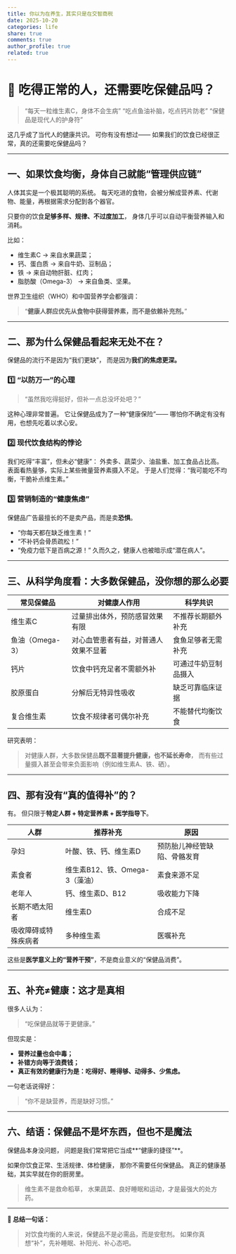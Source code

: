 ```yaml
---
title: 你以为在养生，其实只是在交智商税
date: 2025-10-20
categories: life
share: true
comments: true
author_profile: true
related: true
---
```



# 🍎 吃得正常的人，还需要吃保健品吗？

> “每天一粒维生素C，身体不会生病”
> “吃点鱼油补脑，吃点钙片防老”
> “保健品是现代人的护身符”

这几乎成了当代人的健康共识。
可你有没有想过——
如果我们的饮食已经很正常，真的还需要吃保健品吗？

---

## 一、如果饮食均衡，身体自己就能“管理供应链”

人体其实是一个极其聪明的系统。
每天吃进的食物，会被分解成营养素、代谢物、能量，再根据需求分配到各个器官。

只要你的饮食**足够多样、规律、不过度加工**，
身体几乎可以自动平衡营养输入和消耗。

比如：

* 维生素C → 来自水果蔬菜；
* 钙、蛋白质 → 来自牛奶、豆制品；
* 铁 → 来自动物肝脏、红肉；
* 脂肪酸（Omega-3） → 来自鱼类、坚果。

世界卫生组织（WHO）和中国营养学会都强调：

> “**健康人群应优先从食物中获得营养素，而不是依赖补充剂。**”

---

## 二、那为什么保健品看起来无处不在？

保健品的流行不是因为“我们更缺”，
而是因为**我们的焦虑更深。**

### 1️⃣ “以防万一”的心理

> “虽然我吃得挺好，但补一点总没坏处吧？”

这种心理非常普遍。
它让保健品成为了一种“健康保险”——
哪怕你不确定有没有用，也想先吃着以求心安。

### 2️⃣ 现代饮食结构的悖论

我们吃得“丰富”，但未必“健康”：
外卖多、蔬菜少、油盐重、加工食品占比高。
表面看热量够，实际上某些微量营养素摄入不足。
于是人们觉得：“我可能吃不均衡，干脆补点维生素。”

### 3️⃣ 营销制造的“健康焦虑”

保健品广告最擅长的不是卖产品，而是卖**恐惧**。

* “你每天都在缺乏维生素！”
* “不补钙会骨质疏松！”
* “免疫力低下是百病之源！”
  久而久之，健康人也被暗示成“潜在病人”。

---

## 三、从科学角度看：大多数保健品，没你想的那么必要

| 常见保健品       | 对健康人作用             | 科学共识       |
| ----------- | ------------------ | ---------- |
| 维生素C        | 过量排出体外，预防感冒效果有限    | 不推荐长期额外补充  |
| 鱼油（Omega-3） | 对心血管患者有益，对普通人效果不显著 | 食鱼足够者无需补充  |
| 钙片          | 饮食中钙充足者不需额外补       | 可通过牛奶豆制品摄入 |
| 胶原蛋白        | 分解后无特异性吸收          | 缺乏可靠临床证据   |
| 复合维生素       | 饮食不规律者可偶尔补充        | 不能替代均衡饮食   |

研究表明：

> 对健康人群，大多数保健品**既不显著提升健康，也不延长寿命**，
> 而有些过量摄入甚至会带来负面影响（例如维生素A、铁、硒）。

---

## 四、那有没有“真的值得补”的？

有。
但只限于**特定人群 + 特定营养素 + 医学指导下**。

| 人群         | 推荐补充                 | 原因             |
| ---------- | -------------------- | -------------- |
| 孕妇         | 叶酸、铁、钙、维生素D          | 预防胎儿神经管缺陷、骨骼发育 |
| 素食者        | 维生素B12、铁、Omega-3（藻油） | 素食来源不足         |
| 老年人        | 钙、维生素D、B12           | 吸收能力下降         |
| 长期不晒太阳者    | 维生素D                 | 合成不足           |
| 吸收障碍或特殊疾病者 | 多种维生素                | 医嘱补充           |

这些是**医学意义上的“营养干预”**，不是商业意义的“保健品消费”。

---

## 五、补充≠健康：这才是真相

很多人认为：

> “吃保健品就等于更健康。”

但现实是：

* **营养过量也会中毒；**
* **补错方向等于浪费钱；**
* **真正有效的健康行为是：吃得好、睡得够、动得多、少焦虑。**

一句老话说得好：

> “你不是缺营养，而是缺好习惯。”

---

## 六、结语：保健品不是坏东西，但也不是魔法

保健品本身没问题，
问题是我们常常把它当成**“健康的捷径”**。

如果你饮食正常、生活规律、体检健康，
那你不需要任何保健品。
真正的健康基础，其实早就在你的厨房里。

> 维生素不是救命稻草，
> 水果蔬菜、良好睡眠和运动，才是最强大的处方药。

---

**📌 总结一句话：**

> 对饮食均衡的人来说，保健品不是必需品，而是安慰剂。
> 如果你真想“补”，先补睡眠、补阳光、补心态吧。
